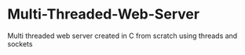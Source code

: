 # Multi-Threaded-Web-Server
Multi threaded web server created in C from scratch using threads and sockets
